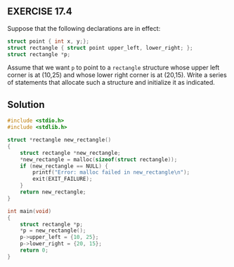## EXERCISE 17.4
Suppose that the following declarations are in effect:
```c
struct point { int x, y;};
struct rectangle { struct point upper_left, lower_right; };
struct rectangle *p;
```
Assume that we want `p` to point to a `rectangle` structure whose upper left corner is at (10,25) and whose lower right corner is at (20,15). Write a series of statements that allocate such a structure and initialize it as indicated.

## Solution
```c
#include <stdio.h>
#include <stdlib.h>

struct *rectangle new_rectangle()
{
    struct rectangle *new_rectangle;
    *new_rectangle = malloc(sizeof(struct rectangle));
    if (new_rectangle == NULL) {
        printf("Error: malloc failed in new_rectangle\n");
        exit(EXIT_FAILURE);
    }
    return new_rectangle;
}

int main(void)
{
    struct rectangle *p;
    *p = new_rectangle();
    p->upper_left = {10, 25};
    p->lower_right = {20, 15};
    return 0;
}
```
